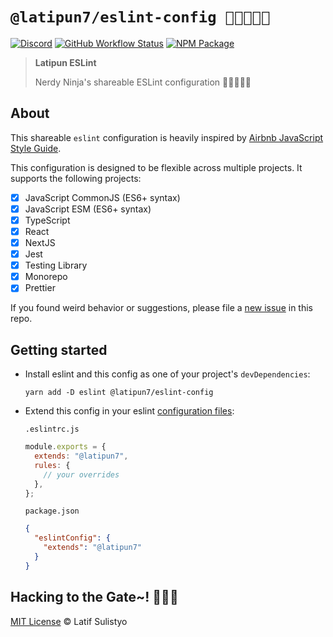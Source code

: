 # `@latipun7/eslint-config 🐱‍👤👨🏻‍💻`

[![Discord][discord-image]][discord-url]
[![GitHub Workflow Status][workflow-image]][workflow-url]
[![NPM Package][npm-image]][npm-url]

> **Latipun ESLint**
>
> Nerdy Ninja's shareable ESLint configuration 🐱‍👤👨🏻‍💻

## About

This shareable `eslint` configuration is heavily inspired by [Airbnb JavaScript Style Guide](https://github.com/airbnb/javascript).

This configuration is designed to be flexible across multiple projects. It supports the following projects:

- [x] JavaScript CommonJS (ES6+ syntax)
- [x] JavaScript ESM (ES6+ syntax)
- [x] TypeScript
- [x] React
- [x] NextJS
- [x] Jest
- [x] Testing Library
- [x] Monorepo
- [x] Prettier

If you found weird behavior or suggestions, please file a [new issue](https://github.com/latipun7/library/issues/new/choose) in this repo.

## Getting started

- Install eslint and this config as one of your project's `devDependencies`:

  ```bin
  yarn add -D eslint @latipun7/eslint-config
  ```

- Extend this config in your eslint [configuration files](https://eslint.org/docs/user-guide/configuring/configuration-files#configuration-file-formats):

  `.eslintrc.js`

  ```js
  module.exports = {
    extends: "@latipun7",
    rules: {
      // your overrides
    },
  };
  ```

  `package.json`

  ```json
  {
    "eslintConfig": {
      "extends": "@latipun7"
    }
  }
  ```

## Hacking to the Gate~! 🐱‍💻🎶

[MIT License][license-url] © Latif Sulistyo

<!-- Variables -->

[discord-image]: https://img.shields.io/discord/758271814153011201?label=Developers%20Indonesia&logo=discord&style=flat-square
[discord-url]: https://discord.gg/njSj2Nq "Chat and discuss at Developers Indonesia"
[workflow-image]: https://img.shields.io/github/workflow/status/latipun7/library/Continuous%20Integration%20and%20Continuous%20Delivery%20%E2%9A%99%F0%9F%9A%80?label=CI%2FCD&logo=github%20actions&style=flat-square
[workflow-url]: https://github.com/latipun7/library/actions "GitHub Actions"
[npm-image]: https://img.shields.io/npm/v/@latipun7/eslint-config?label=package&logo=npm&style=flat-square
[npm-url]: https://npmjs.org/package/@latipun7/eslint-config "@latipun7/eslint-config on NPM"
[license-url]: https://github.com/latipun7/library/blob/main/license "MIT License"
